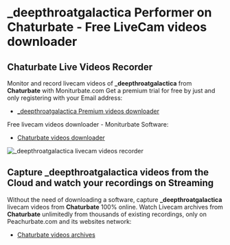 # _deepthroatgalactica Performer on Chaturbate - Free LiveCam videos downloader

## Chaturbate Live Videos Recorder

Monitor and record livecam videos of **_deepthroatgalactica** from **Chaturbate** with Moniturbate.com
Get a premium trial for free by just and only registering with your Email address:
* [_deepthroatgalactica Premium videos downloader](https://moniturbate.com/request-demo-licence-key.html)

Free livecam videos downloader - Moniturbate Software:
* [Chaturbate videos downloader](https://moniturbate.com/moniturbate-download-software.html)

![_deepthroatgalactica livecam videos recorder](https://peachurnet.com/templates/moniturbate-software.png)


## Capture _deepthroatgalactica videos from the Cloud and watch your recordings on Streaming

Without the need of downloading a software, capture **_deepthroatgalactica** livecam videos from **Chaturbate** 100% online.
Watch Livecam archives from **Chaturbate** unlimitedly from thousands of existing recordings, only on Peachurbate.com and its websites network:
* [Chaturbate videos archives](https://peachurnet.com/)
